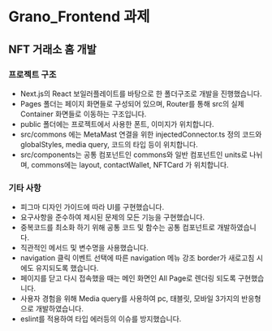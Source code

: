 # Grano_Frontend 과제

## NFT 거래소 홈 개발

### 프로젝트 구조

- Next.js의 React 보일러플레이트를 바탕으로 한 폴더구조로 개발을 진행했습니다.
- Pages 폴더는 페이지 화면들로 구성되어 있으며, Router를 통해 src의 실제 Container 화면들로 이동하는 구조입니다.
- public 폴더에는 프로젝트에서 사용한 폰트, 이미지가 위치합니다.
- src/commons 에는 MetaMast 연결을 위한 injectedConnector.ts 정의 코드와 globalStyles, media query, 코드의 타입 등이 위치합니다.
- src/components는 공통 컴포넌트인 commons와 일반 컴포넌트인 units로 나뉘며, commons에는 layout, contactWallet, NFTCard 가 위치합니다.

### 기타 사항

- 피그마 디자인 가이드에 따라 UI를 구현했습니다.
- 요구사항을 준수하여 제시된 문제의 모든 기능을 구현했습니다.
- 중복코드를 최소화 하기 위해 공통 코드 및 함수는 공통 컴포넌트로 개발하였습니다.
- 직관적인 메서드 및 변수명을 사용했습니다.
- navigation 클릭 이벤트 선택에 따른 navigation 메뉴 강조 border가 새로고침 시에도 유지되도록 했습니다.
- 페이지를 닫고 다시 접속했을 때는 메인 화면인 All Page로 렌더링 되도록 구현했습니다.
- 사용자 경험을 위해 Media query를 사용하여 pc, 태블릿, 모바일 3가지의 반응형으로 개발하였습니다.
- eslint를 적용하여 타입 에러등의 이슈를 방지했습니다.

